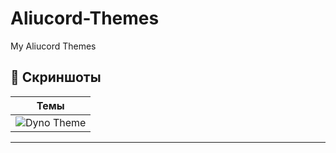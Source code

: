 # Aliucord-Themes
My Aliucord Themes

## 📸 Скриншоты

| Темы |
| --- |
| ![Dyno Theme](https://github.com/TheFuZeeXD/Aliucord-Themes/blob/main/Dyno%20Theme%2Fpreview.jpg) |

---
